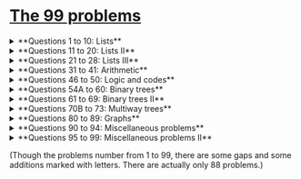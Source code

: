 # [The 99 problems](https://wiki.haskell.org/H-99:_Ninety-Nine_Haskell_Problems)


<details><summary>**Questions 1 to 10: Lists**</summary><p>
##Problem 1
(*) Find the last element of a list.

Example in Haskell: 
```haskell
Prelude> myLast [1,2,3,4]
4
Prelude> myLast ['x','y','z']
'z'
```

##Problem 2
(*) Find the last but one element of a list.

Example in Haskell: 
```haskell
Prelude> myButLast [1,2,3,4]
3
Prelude> myButLast ['a'..'z']
'y'
```

##Problem 3
(*) Find the K'th element of a list. The first element in the list is number 1.

Example in Haskell:
```haskell
Prelude> elementAt [1,2,3] 2
2
Prelude> elementAt "haskell" 5
'e'
```

##Problem 4
(*) Find the number of elements of a list.

Example in Haskell:
```haskell
Prelude> myLength [123, 456, 789]
3
Prelude> myLength "Hello, world!"
13
```

##Problem 5
(*) Reverse a list.

Example in Haskell:
```haskell
Prelude> myReverse "A man, a plan, a canal, panama!"
"!amanap ,lanac a ,nalp a ,nam A"
Prelude> myReverse [1,2,3,4]
[4,3,2,1]
```

##Problem 6
(*) Find out whether a list is a palindrome. A palindrome can be read forward or backward; e.g. (x a m a x).

Example in Haskell:
```haskell
*Main> isPalindrome [1,2,3]
False
*Main> isPalindrome "madamimadam"
True
*Main> isPalindrome [1,2,4,8,16,8,4,2,1]
True
```

##Problem 7
(**) Flatten a nested list structure.

Transform a list, possibly holding lists as elements into a `flat' list by replacing each list with its elements (recursively).


Example in Haskell:
(We have to define a new data type, because lists in Haskell are homogeneous)
```haskell
 data NestedList a = Elem a | List [NestedList a]
*Main> flatten (Elem 5)
[5]
*Main> flatten (List [Elem 1, List [Elem 2, List [Elem 3, Elem 4], Elem 5]])
[1,2,3,4,5]
*Main> flatten (List [])
[]
```

##Problem 8
(**) Eliminate consecutive duplicates of list elements.

If a list contains repeated elements they should be replaced with a single copy of the element. The order of the elements should not be changed.

Example in Haskell: 
```haskell
> compress "aaaabccaadeeee"
"abcade"
```

##Problem 9
(**) Pack consecutive duplicates of list elements into sublists. If a list contains repeated elements they should be placed in separate sublists.

Example in Haskell: 
```haskell
Main> pack ['a', 'a', 'a', 'a', 'b', 'c', 'c', 'a', 
            'a', 'd', 'e', 'e', 'e', 'e']
["aaaa","b","cc","aa","d","eeee"]
```

##Problem 10
(*) Run-length encoding of a list. Use the result of problem P09 to implement the so-called run-length encoding data compression method. Consecutive duplicates of elements are encoded as lists (N E) where N is the number of duplicates of the element E.

Example in Haskell:
```haskell
encode "aaaabccaadeeee"
[(4,'a'),(1,'b'),(2,'c'),(2,'a'),(1,'d'),(4,'e')]
```
</p></details>
<details><summary>**Questions 11 to 20: Lists II**</summary><p>
##Problem 11
(*) Modified run-length encoding.

Modify the result of problem 10 in such a way that if an element has no duplicates it is simply copied into the result list. Only elements with duplicates are transferred as (N E) lists.

Example in Haskell:
```haskell
P11> encodeModified "aaaabccaadeeee"
[Multiple 4 'a',Single 'b',Multiple 2 'c',
 Multiple 2 'a',Single 'd',Multiple 4 'e']
```

##Problem 12
(**) Decode a run-length encoded list.

Given a run-length code list generated as specified in problem 11. Construct its uncompressed version.

Example in Haskell:
```haskell
P12> decodeModified 
       [Multiple 4 'a',Single 'b',Multiple 2 'c',
        Multiple 2 'a',Single 'd',Multiple 4 'e']
"aaaabccaadeeee"
```

##Problem 13
(**) Run-length encoding of a list (direct solution).

Implement the so-called run-length encoding data compression method directly. I.e. don't explicitly create the sublists containing the duplicates, as in problem 9, but only count them. As in problem P11, simplify the result list by replacing the singleton lists (1 X) by X.

Example in Haskell:
```haskell
P13> encodeDirect "aaaabccaadeeee"
[Multiple 4 'a',Single 'b',Multiple 2 'c',
 Multiple 2 'a',Single 'd',Multiple 4 'e']
```

##Problem 14
(*) Duplicate the elements of a list.

Example in Haskell:
```haskell
> dupli [1, 2, 3]
[1,1,2,2,3,3]
```


##Problem 15
(**) Replicate the elements of a list a given number of times.

Example in Haskell:
```haskell
> repli "abc" 3
"aaabbbccc"
```


##Problem 16
(**) Drop every N'th element from a list.

Example in Haskell:
```haskell
*Main> dropEvery "abcdefghik" 3
"abdeghk"
```


##Problem 17
(*) Split a list into two parts; the length of the first part is given.

Do not use any predefined predicates.

Example in Haskell:
```haskell
*Main> split "abcdefghik" 3
("abc", "defghik")
```


##Problem 18
(**) Extract a slice from a list.

Given two indices, i and k, the slice is the list containing the elements between the i'th and k'th element of the original list (both limits included). Start counting the elements with 1.

Example in Haskell:
```haskell
*Main> slice ['a','b','c','d','e','f','g','h','i','k'] 3 7
"cdefg"
```


##Problem 19
(**) Rotate a list N places to the left.

Hint: Use the predefined functions length and (++).

Examples in Haskell:
```haskell
*Main> rotate ['a','b','c','d','e','f','g','h'] 3
"defghabc"
 
*Main> rotate ['a','b','c','d','e','f','g','h'] (-2)
"ghabcdef"
```


##Problem 20
(*) Remove the K'th element from a list.

Example in Haskell:
```haskell
*Main> removeAt 2 "abcd"
('b',"acd")
```
</p></details>
<details><summary>**Questions 21 to 28: Lists III**</summary><p>
##Problem 21
Insert an element at a given position into a list.

Example in Haskell:
```haskell
P21> insertAt 'X' "abcd" 2
"aXbcd"
```


##Problem 22
Create a list containing all integers within a given range.

Example in Haskell: 
```haskell
Prelude> range 4 9
[4,5,6,7,8,9]
```

##Problem 23
Extract a given number of randomly selected elements from a list.

Example in Haskell:
```haskell
Prelude System.Random>rnd_select "abcdefgh" 3 >>= putStrLn
eda
```

##Problem 24
Lotto: Draw N different random numbers from the set 1..M.

Example in Haskell:
```haskell
Prelude System.Random>diff_select 6 49
Prelude System.Random>[23,1,17,33,21,37]
```


##Problem 25
Generate a random permutation of the elements of a list.

Example in Haskell:
```haskell
Prelude System.Random>rnd_permu "abcdef"
Prelude System.Random>"badcef"
```


##Problem 26
(**) Generate the combinations of K distinct objects chosen from the N elements of a list

In how many ways can a committee of 3 be chosen from a group of 12 people? We all know that there are C(12,3) = 220 possibilities (C(N,K) denotes the well-known binomial coefficients). For pure mathematicians, this result may be great. But we want to really generate all the possibilities in a list.

Example in Haskell:
```haskell
> combinations 3 "abcdef"
["abc","abd","abe",...]
```


##Problem 27
Group the elements of a set into disjoint subsets.

a) In how many ways can a group of 9 people work in 3 disjoint subgroups of 2, 3 and 4 persons? Write a function that generates all the possibilities and returns them in a list.

Example:

* (group3 '(aldo beat carla david evi flip gary hugo ida))
( ( (ALDO BEAT) (CARLA DAVID EVI) (FLIP GARY HUGO IDA) )
... )
b) Generalize the above predicate in a way that we can specify a list of group sizes and the predicate will return a list of groups.

Example:

* (group '(aldo beat carla david evi flip gary hugo ida) '(2 2 5))
( ( (ALDO BEAT) (CARLA DAVID) (EVI FLIP GARY HUGO IDA) )
... )
Note that we do not want permutations of the group members; i.e. ((ALDO BEAT) ...) is the same solution as ((BEAT ALDO) ...). However, we make a difference between ((ALDO BEAT) (CARLA DAVID) ...) and ((CARLA DAVID) (ALDO BEAT) ...).

You may find more about this combinatorial problem in a good book on discrete mathematics under the term "multinomial coefficients".

Example in Haskell:
```haskell
P27> group [2,3,4] ["aldo","beat","carla","david","evi","flip","gary","hugo","ida"]
[[["aldo","beat"],["carla","david","evi"],["flip","gary","hugo","ida"]],...]
(altogether 1260 solutions)
 
27> group [2,2,5] ["aldo","beat","carla","david","evi","flip","gary","hugo","ida"]
[[["aldo","beat"],["carla","david"],["evi","flip","gary","hugo","ida"]],...]
(altogether 756 solutions)
```


##Problem 28
Sorting a list of lists according to length of sublists

a) We suppose that a list contains elements that are lists themselves. The objective is to sort the elements of this list according to their length. E.g. short lists first, longer lists later, or vice versa.

Example in Haskell:
```haskell
Prelude>lsort ["abc","de","fgh","de","ijkl","mn","o"]
Prelude>["o","de","de","mn","abc","fgh","ijkl"]
```
b) Again, we suppose that a list contains elements that are lists themselves. But this time the objective is to sort the elements of this list according to their length frequency; i.e., in the default, where sorting is done ascendingly, lists with rare lengths are placed first, others with a more frequent length come later.

Example in Haskell:
```haskell
lfsort ["abc", "de", "fgh", "de", "ijkl", "mn", "o"]
["ijkl","o","abc","fgh","de","de","mn"]
```
</p></details>
<details><summary>**Questions 31 to 41: Arithmetic**</summary><p>
#Arithmetic
##Problem 31
(**) Determine whether a given integer number is prime.

Example in Haskell:
```haskell
P31> isPrime 7
True
```

##Problem 32
(**) Determine the greatest common divisor of two positive integer numbers. Use Euclid's algorithm.

Example in Haskell:
```haskell
[myGCD 36 63, myGCD (-3) (-6), myGCD (-3) 6]
[9,3,3]
```

##Problem 33
(*) Determine whether two positive integer numbers are coprime. Two numbers are coprime if their greatest common divisor equals 1.

Example:

* (coprime 35 64)
T
Example in Haskell:
```haskell
* coprime 35 64
True
```


##Problem 34
(**) Calculate Euler's totient function phi(m).

Euler's so-called totient function phi(m) is defined as the number of positive integers r (1 <= r < m) that are coprime to m.

Example: m = 10: r = 1,3,7,9; thus phi(m) = 4. Note the special case: phi(1) = 1.

Example in Haskell:
```haskell
* totient 10
4
```


##Problem 35
(**) Determine the prime factors of a given positive integer. Construct a flat list containing the prime factors in ascending order.

Example in Haskell:
```haskell
> primeFactors 315
[3, 3, 5, 7]
```

##Problem 36
(**) Determine the prime factors of a given positive integer.

Construct a list containing the prime factors and their multiplicity.

Example in Haskell:
```haskell
*Main> prime_factors_mult 315
[(3,2),(5,1),(7,1)]
```


##Problem 37
(**) Calculate Euler's totient function phi(m) (improved).

See problem 34 for the definition of Euler's totient function. If the list of the prime factors of a number m is known in the form of problem 36 then the function phi(m) can be efficiently calculated as follows: Let ((p1 m1) (p2 m2) (p3 m3) ...) be the list of prime factors (and their multiplicities) of a given number m. Then phi(m) can be calculated with the following formula:

phi(m) = (p1 - 1) * p1 ** (m1 - 1) * 
         (p2 - 1) * p2 ** (m2 - 1) * 
         (p3 - 1) * p3 ** (m3 - 1) * ...
Note that a ** b stands for the b'th power of a.

##Problem 38
(*) Compare the two methods of calculating Euler's totient function.

Use the solitions of problems 34 and 37 to compare the algorithms. Take the number of reductions as a measure for efficiency. Try to calculate phi(10090) as an example.

(no solution required)


##Problem 39
(*) A list of prime numbers.

Given a range of integers by its lower and upper limit, construct a list of all prime numbers in that range.

Example in Haskell:
```haskell
P29> primesR 10 20
[11,13,17,19]
```


##Problem 40
(**) Goldbach's conjecture.

Goldbach's conjecture says that every positive even number greater than 2 is the sum of two prime numbers. Example: 28 = 5 + 23. It is one of the most famous facts in number theory that has not been proved to be correct in the general case. It has been numerically confirmed up to very large numbers (much larger than we can go with our Prolog system). Write a predicate to find the two prime numbers that sum up to a given even integer.

Example in Haskell:
```haskell
*goldbach 28
(5, 23)
```

##Problem 41
(**) Given a range of integers by its lower and upper limit, print a list of all even numbers and their Goldbach composition.

In most cases, if an even number is written as the sum of two prime numbers, one of them is very small. Very rarely, the primes are both bigger than say 50. Try to find out how many such cases there are in the range 2..3000.

Example in Haskell:
```haskell
*Exercises> goldbachList 9 20
[(3,7),(5,7),(3,11),(3,13),(5,13),(3,17)]
*Exercises> goldbachList' 4 2000 50
[(73,919),(61,1321),(67,1789),(61,1867)]
```
</p></details>
<details><summary>**Questions 46 to 50: Logic and codes**</summary><p>
#Logic and Codes
##Problem 46
(**) Define predicates and/2, or/2, nand/2, nor/2, xor/2, impl/2 and equ/2 (for logical equivalence) which succeed or fail according to the result of their respective operations; e.g. and(A,B) will succeed, if and only if both A and B succeed.

A logical expression in two variables can then be written as in the following example: and(or(A,B),nand(A,B)).

Now, write a predicate table/3 which prints the truth table of a given logical expression in two variables.

Example in Haskell:
```haskell
> table (\a b -> (and' a (or' a b)))
True True True
True False True
False True False
False False False
```

##Problem 47
(*) Truth tables for logical expressions (2).

Continue problem P46 by defining and/2, or/2, etc as being operators. This allows to write the logical expression in the more natural way, as in the example: A and (A or not B). Define operator precedence as usual; i.e. as in Java.

Example in Haskell: 
```haskell
> table2 (\a b -> a `and'` (a `or'` not b))
True True True
True False True
False True False
False False False
```

##Problem 48
(**) Truth tables for logical expressions (3).

Generalize problem P47 in such a way that the logical expression may contain any number of logical variables. Define table/2 in a way that table(List,Expr) prints the truth table for the expression Expr, which contains the logical variables enumerated in List.

Example in Haskell:
```haskell
> tablen 3 (\[a,b,c] -> a `and'` (b `or'` c) `equ'` a `and'` b `or'` a `and'` c)
-- infixl 3 `equ'`
True  True  True  True
True  True  False True
True  False True  True
True  False False True
False True  True  True
False True  False True
False False True  True
False False False True
 
-- infixl 7 `equ'`
True  True  True  True
True  True  False True
True  False True  True
True  False False False
False True  True  False
False True  False False
False False True  False
False False False False
```

##Problem 49
(**) Gray codes.

An n-bit Gray code is a sequence of n-bit strings constructed according to certain rules. For example,

n = 1: C(1) = ['0','1'].
n = 2: C(2) = ['00','01','11','10'].
n = 3: C(3) = ['000','001','011','010',´110´,´111´,´101´,´100´].
Find out the construction rules and write a predicate with the following specification:

% gray(N,C) :- C is the N-bit Gray code
Can you apply the method of "result caching" in order to make the predicate more efficient, when it is to be used repeatedly?

Example in Haskell:
```haskell
P49> gray 3
["000","001","011","010","110","111","101","100"]
```


##Problem 50
(***) Huffman codes.

We suppose a set of symbols with their frequencies, given as a list of fr(S,F) terms. Example: [fr(a,45),fr(b,13),fr(c,12),fr(d,16),fr(e,9),fr(f,5)]. Our objective is to construct a list hc(S,C) terms, where C is the Huffman code word for the symbol S. In our example, the result could be Hs = [hc(a,'0'), hc(b,'101'), hc(c,'100'), hc(d,'111'), hc(e,'1101'), hc(f,'1100')] [hc(a,'01'),...etc.]. The task shall be performed by the predicate huffman/2 defined as follows:

% huffman(Fs,Hs) :- Hs is the Huffman code table for the frequency table Fs
Example in Haskell:
```haskell
*Exercises> huffman [('a',45),('b',13),('c',12),('d',16),('e',9),('f',5)]
[('a',"0"),('b',"101"),('c',"100"),('d',"111"),('e',"1101"),('f',"1100")]
```
</p></details>
<details><summary>**Questions 54A to 60: Binary trees**</summary><p>
#Binary trees
A binary tree is either empty or it is composed of a root element and two successors, which are binary trees themselves.

p67.gif

In Haskell, we can characterize binary trees with a datatype definition:

data Tree a = Empty | Branch a (Tree a) (Tree a)
              deriving (Show, Eq)
This says that a Tree of type a consists of either an Empty node, or a Branch containing one value of type a with exactly two subtrees of type a.

Given this definition, the tree in the diagram above would be represented as:

tree1 = Branch 'a' (Branch 'b' (Branch 'd' Empty Empty)
                               (Branch 'e' Empty Empty))
                   (Branch 'c' Empty
                               (Branch 'f' (Branch 'g' Empty Empty)
                                           Empty))
Since a "leaf" node is a branch with two empty subtrees, it can be useful to define a shorthand function:

leaf x = Branch x Empty Empty
Then the tree diagram above could be expressed more simply as:

tree1' = Branch 'a' (Branch 'b' (leaf 'd')
                                (leaf 'e'))
                    (Branch 'c' Empty
                                (Branch 'f' (leaf 'g')
                                            Empty)))
Other examples of binary trees:

-- A binary tree consisting of a root node only
tree2 = Branch 'a' Empty Empty
 
-- An empty binary tree
tree3 = Empty
 
-- A tree of integers
tree4 = Branch 1 (Branch 2 Empty (Branch 4 Empty Empty))
                 (Branch 2 Empty Empty)
##Problem 54A
(*) Check whether a given term represents a binary tree

Haskell's type system ensures that all terms of type Tree a are binary trees: it is just not possible to construct an invalid tree with this type. Hence, it is redundant to introduce a predicate to check this property: it would always return True.

##Problem 55
(**) Construct completely balanced binary trees

In a completely balanced binary tree, the following property holds for every node: The number of nodes in its left subtree and the number of nodes in its right subtree are almost equal, which means their difference is not greater than one.

Write a function cbal-tree to construct completely balanced binary trees for a given number of nodes. The predicate should generate all solutions via backtracking. Put the letter 'x' as information into all nodes of the tree.

Example in Haskell, whitespace and "comment diagrams" added for clarity and exposition:
```haskell
*Main> cbalTree 4
[
-- permutation 1
--     x
--    / \
--   x   x
--        \
--         x
Branch 'x' (Branch 'x' Empty Empty) 
           (Branch 'x' Empty 
                       (Branch 'x' Empty Empty)),
 
-- permutation 2
--     x
--    / \
--   x   x
--      /
--     x
Branch 'x' (Branch 'x' Empty Empty) 
           (Branch 'x' (Branch 'x' Empty Empty) 
                       Empty),
 
-- permutation 3
--     x
--    / \
--   x   x
--    \
--     x
Branch 'x' (Branch 'x' Empty 
                       (Branch 'x' Empty Empty)) 
           (Branch 'x' Empty Empty),
 
-- permutation 4
--     x
--    / \
--   x   x
--  /
-- x
Branch 'x' (Branch 'x' (Branch 'x' Empty Empty) 
                       Empty) 
           (Branch 'x' Empty Empty)
]
```

##Problem 56
(**) Symmetric binary trees

Let us call a binary tree symmetric if you can draw a vertical line through the root node and then the right subtree is the mirror image of the left subtree. Write a predicate symmetric/1 to check whether a given binary tree is symmetric. Hint: Write a predicate mirror/2 first to check whether one tree is the mirror image of another. We are only interested in the structure, not in the contents of the nodes.

Example in Haskell:
```haskell
*Main> symmetric (Branch 'x' (Branch 'x' Empty Empty) Empty)
False
*Main> symmetric (Branch 'x' (Branch 'x' Empty Empty) (Branch 'x' Empty Empty))
True
```


##Problem 57
(**) Binary search trees (dictionaries)

Use the predicate add/3, developed in chapter 4 of the course, to write a predicate to construct a binary search tree from a list of integer numbers.

Example in Haskell:
```haskell
*Main> construct [3, 2, 5, 7, 1]
Branch 3 (Branch 2 (Branch 1 Empty Empty) Empty) (Branch 5 Empty (Branch 7 Empty Empty))
*Main> symmetric . construct $ [5, 3, 18, 1, 4, 12, 21]
True
*Main> symmetric . construct $ [3, 2, 5, 7, 1]
True
```


##Problem 58
(**) Generate-and-test paradigm

Apply the generate-and-test paradigm to construct all symmetric, completely balanced binary trees with a given number of nodes.

Example in Haskell:
```haskell
*Main> symCbalTrees 5
[Branch 'x' (Branch 'x' Empty (Branch 'x' Empty Empty)) (Branch 'x' (Branch 'x' Empty Empty) Empty),Branch 'x' (Branch 'x' (Branch 'x' Empty Empty) Empty) (Branch 'x' Empty (Branch 'x' Empty Empty))]
```


##Problem 59
(**) Construct height-balanced binary trees

In a height-balanced binary tree, the following property holds for every node: The height of its left subtree and the height of its right subtree are almost equal, which means their difference is not greater than one.

Construct a list of all height-balanced binary trees with the given element and the given maximum height.

Example in Haskell:
```haskell
*Main> take 4 $ hbalTree 'x' 3
[Branch 'x' (Branch 'x' Empty Empty) (Branch 'x' Empty (Branch 'x' Empty Empty)),
 Branch 'x' (Branch 'x' Empty Empty) (Branch 'x' (Branch 'x' Empty Empty) Empty),
 Branch 'x' (Branch 'x' Empty Empty) (Branch 'x' (Branch 'x' Empty Empty) (Branch 'x' Empty Empty)),
 Branch 'x' (Branch 'x' Empty (Branch 'x' Empty Empty)) (Branch 'x' Empty Empty)]
```

##Problem 60
(**) Construct height-balanced binary trees with a given number of nodes

Consider a height-balanced binary tree of height H. What is the maximum number of nodes it can contain?

Clearly, MaxN = 2**H - 1. However, what is the minimum number MinN? This question is more difficult. Try to find a recursive statement and turn it into a function minNodes that returns the minimum number of nodes in a height-balanced binary tree of height H. On the other hand, we might ask: what is the maximum height H a height-balanced binary tree with N nodes can have? Write a function maxHeight that computes this.
Now, we can attack the main problem: construct all the height-balanced binary trees with a given number of nodes. Find out how many height-balanced trees exist for N = 15.

Example in Haskell:
```haskell
*Main> length $ hbalTreeNodes 'x' 15
1553
*Main> map (hbalTreeNodes 'x') [0..3]
[[Empty],
 [Branch 'x' Empty Empty],
 [Branch 'x' Empty (Branch 'x' Empty Empty),Branch 'x' (Branch 'x' Empty Empty) Empty],
 [Branch 'x' (Branch 'x' Empty Empty) (Branch 'x' Empty Empty)]]
```
</p></details>
<details><summary>**Questions 61 to 69: Binary trees II**</summary><p>
#Binary trees
As defined in problem 54A.

An example tree:

tree4 = Branch 1 (Branch 2 Empty (Branch 4 Empty Empty))
                 (Branch 2 Empty Empty)

##Problem 61
Count the leaves of a binary tree

A leaf is a node with no successors. Write a predicate count_leaves/2 to count them.

Example in Haskell:
```haskell
> countLeaves tree4
2
```

##Problem 61A
Collect the leaves of a binary tree in a list

A leaf is a node with no successors. Write a predicate leaves/2 to collect them in a list.

Example in Haskell:
```haskell
> leaves tree4
[4,2]
```

##Problem 62
Collect the internal nodes of a binary tree in a list

An internal node of a binary tree has either one or two non-empty successors. Write a predicate internals/2 to collect them in a list.

Example in Haskell:
```haskell
Prelude>internals tree4
Prelude>[1,2]
```


##Problem 62B
Collect the nodes at a given level in a list

A node of a binary tree is at level N if the path from the root to the node has length N-1. The root node is at level 1. Write a predicate atlevel/3 to collect all nodes at a given level in a list.

Example in Haskell:
```haskell
Prelude>atLevel tree4 2
Prelude>[2,2]
```

##Problem 63
Construct a complete binary tree

A complete binary tree with height H is defined as follows:

The levels 1,2,3,...,H-1 contain the maximum number of nodes (i.e 2**(i-1) at the level i)
In level H, which may contain less than the maximum possible number of nodes, all the nodes are "left-adjusted". This means that in a levelorder tree traversal all internal nodes come first, the leaves come second, and empty successors (the nil's which are not really nodes!) come last.
Particularly, complete binary trees are used as data structures (or addressing schemes) for heaps.

We can assign an address number to each node in a complete binary tree by enumerating the nodes in level-order, starting at the root with number 1. For every node X with address A the following property holds: The address of X's left and right successors are 2*A and 2*A+1, respectively, if they exist. This fact can be used to elegantly construct a complete binary tree structure.

Write a predicate complete_binary_tree/2.

Example in Haskell:
```haskell
Main> completeBinaryTree 4
Branch 'x' (Branch 'x' (Branch 'x' Empty Empty) Empty) (Branch 'x' Empty Empty)
 
Main> isCompleteBinaryTree $ Branch 'x' (Branch 'x' Empty Empty) (Branch 'x' Empty Empty)
True
```

##Problem 64
Given a binary tree as the usual Prolog term t(X,L,R) (or nil). As a preparation for drawing the tree, a layout algorithm is required to determine the position of each node in a rectangular grid. Several layout methods are conceivable, one of them is shown in the illustration below:

p64.gif

In this layout strategy, the position of a node v is obtained by the following two rules:

x(v) is equal to the position of the node v in the inorder sequence
y(v) is equal to the depth of the node v in the tree
Write a function to annotate each node of the tree with a position, where (1,1) in the top left corner or the rectangle bounding the drawn tree.

Here is the example tree from the above illustration:

Example in Haskell:
```haskell
> layout tree64
Branch ('n',(8,1)) (Branch ('k',(6,2)) (Branch ('c',(2,3)) ...
```


##Problem 65
An alternative layout method is depicted in the illustration below:

p65.gif

Find out the rules and write the corresponding function. Hint: On a given level, the horizontal distance between neighboring nodes is constant.

Use the same conventions as in problem P64 and test your function in an appropriate way.

Here is the example tree from the above illustration:

Example in Haskell:
```haskell
> layout tree65
Branch ('n',(15,1)) (Branch ('k',(7,2)) (Branch ('c',(3,3)) ...
```


##Problem 66
Yet another layout strategy is shown in the illustration below:

p66.gif

The method yields a very compact layout while maintaining a certain symmetry in every node. Find out the rules and write the corresponding Prolog predicate. Hint: Consider the horizontal distance between a node and its successor nodes. How tight can you pack together two subtrees to construct the combined binary tree?

Use the same conventions as in problem P64 and P65 and test your predicate in an appropriate way. Note: This is a difficult problem. Don't give up too early!

Which layout do you like most?

Example in Haskell:
```haskell
> layout tree65
Branch ('n',(5,1)) (Branch ('k',(3,2)) (Branch ('c',(2,3)) ...
```


##Problem 67A
A string representation of binary trees

Somebody represents binary trees as strings of the following type:

a(b(d,e),c(,f(g,)))
a) Write a Prolog predicate which generates this string representation, if the tree is given as usual (as nil or t(X,L,R) term). Then write a predicate which does this inverse; i.e. given the string representation, construct the tree in the usual form. Finally, combine the two predicates in a single predicate tree_string/2 which can be used in both directions.

Example in Haskell:
```haskell
Main> stringToTree "x(y,a(,b))" >>= print
Branch 'x' (Branch 'y' Empty Empty) (Branch 'a' Empty (Branch 'b' Empty Empty))
Main> let t = cbtFromList ['a'..'z'] in stringToTree (treeToString t) >>= print . (== t)
True
```


##Problem 68
Preorder and inorder sequences of binary trees. We consider binary trees with nodes that are identified by single lower-case letters, as in the example of problem P67.

a) Write predicates preorder/2 and inorder/2 that construct the preorder and inorder sequence of a given binary tree, respectively. The results should be atoms, e.g. 'abdecfg' for the preorder sequence of the example in problem P67.

b) Can you use preorder/2 from problem part a) in the reverse direction; i.e. given a preorder sequence, construct a corresponding tree? If not, make the necessary arrangements.

c) If both the preorder sequence and the inorder sequence of the nodes of a binary tree are given, then the tree is determined unambiguously. Write a predicate pre_in_tree/3 that does the job.

Example in Haskell:
```haskell
Main> let { Just t = stringToTree "a(b(d,e),c(,f(g,)))" ;
            po = treeToPreorder t ;
            io = treeToInorder t } in preInTree po io >>= print
Branch 'a' (Branch 'b' (Branch 'd' Empty Empty) (Branch 'e' Empty Empty)) (Branch 'c' Empty (Branch 'f' (Branch 'g' Empty Empty) Empty))
```


##Problem 69
Dotstring representation of binary trees.

We consider again binary trees with nodes that are identified by single lower-case letters, as in the example of problem P67. Such a tree can be represented by the preorder sequence of its nodes in which dots (.) are inserted where an empty subtree (nil) is encountered during the tree traversal. For example, the tree shown in problem P67 is represented as 'abd..e..c.fg...'. First, try to establish a syntax (BNF or syntax diagrams) and then write a predicate tree_dotstring/2 which does the conversion in both directions. Use difference lists.

Example in Haskell:
```haskell
> fst (ds2tree example)
Branch 'a' (Branch 'b' (Branch 'd' Empty Empty) (Branch 'e' Empty Empty)) (Branch 'c' Empty (Branch 'f' (Branch 'g' Empty Empty) Empty))
 
> tree2ds (Branch 'x' (Branch 'y' Empty Empty) (Branch 'z' (Branch '0' Empty Empty) Empty))
"xy..z0..."
```
</p></details>
<details><summary>**Questions 70B to 73: Multiway trees**</summary><p>
#Multiway Trees
A multiway tree is composed of a root element and a (possibly empty) set of successors which are multiway trees themselves. A multiway tree is never empty. The set of successor trees is sometimes called a forest.

p70.gif

##Problem 70B
(*) Check whether a given term represents a multiway tree.

In Prolog or Lisp, one writes a predicate to check this.

In Haskell, we define multiway trees as a datatype, as in the module Data.Tree:

```haskell
data Tree a = Node a [Tree a] deriving (Eq, Show)
```
Some example trees:
```haskell
tree1 = Node 'a' []
 
tree2 = Node 'a' [Node 'b' []]
 
tree3 = Node 'a' [Node 'b' [Node 'c' []]]
 
tree4 = Node 'b' [Node 'd' [], Node 'e' []]
 
tree5 = Node 'a' [
                Node 'f' [Node 'g' []],
                Node 'c' [],
                Node 'b' [Node 'd' [], Node 'e' []]
                ]
```
The last is the tree illustrated above.

As in problem 54A, all members of this type are multiway trees; there is no use for a predicate to test them.

##Problem 70C
(*) Count the nodes of a multiway tree.

Example in Haskell:
```haskell
Tree> nnodes tree2
2
```

##Problem 70
(**) Tree construction from a node string.

We suppose that the nodes of a multiway tree contain single characters. In the depth-first order sequence of its nodes, a special character ^ has been inserted whenever, during the tree traversal, the move is a backtrack to the previous level.

By this rule, the tree below (tree5) is represented as: afg^^c^bd^e^^^

p70.gif

Define the syntax of the string and write a predicate tree(String,Tree) to construct the Tree when the String is given. Make your predicate work in both directions.

Example in Haskell:
```haskell
Tree> stringToTree "afg^^c^bd^e^^^"
Node 'a' [Node 'f' [Node 'g' []],Node 'c' [],Node 'b' [Node 'd' [],Node 'e' []]]
 
Tree> treeToString (Node 'a' [Node 'f' [Node 'g' []],Node 'c' [],Node 'b' [Node 'd' [],Node 'e' []]])
"afg^^c^bd^e^^^"
```

##Problem 71
(*) Determine the internal path length of a tree.

We define the internal path length of a multiway tree as the total sum of the path lengths from the root to all nodes of the tree. By this definition, tree5 has an internal path length of 9.

Example in Haskell:
```haskell
Tree> ipl tree5
9
Tree> ipl tree4
2
```


##Problem 72
(*) Construct the bottom-up order sequence of the tree nodes.

Write a predicate bottom_up(Tree,Seq) which constructs the bottom-up sequence of the nodes of the multiway tree Tree.

Example in Haskell:
```haskell
Tree> bottom_up tree5
"gfcdeba"
```


##Problem 73
(**) Lisp-like tree representation.

There is a particular notation for multiway trees in Lisp. Lisp is a prominent functional programming language, which is used primarily for artificial intelligence problems. As such it is one of the main competitors of Prolog. In Lisp almost everything is a list, just as in Prolog everything is a term.

The following pictures show how multiway tree structures are represented in Lisp.

p73.png

Note that in the "lispy" notation a node with successors (children) in the tree is always the first element in a list, followed by its children. The "lispy" representation of a multiway tree is a sequence of atoms and parentheses '(' and ')', which we shall collectively call "tokens". We can represent this sequence of tokens as a Prolog list; e.g. the lispy expression (a (b c)) could be represented as the Prolog list ['(', a, '(', b, c, ')', ')']. Write a predicate tree_ltl(T,LTL) which constructs the "lispy token list" LTL if the tree is given as term T in the usual Prolog notation.

(The Prolog example given is incorrect.)

Example in Haskell:
```haskell
Tree> display lisp tree1
"a"
Tree> display lisp tree2
"(a b)"
Tree> display lisp tree3
"(a (b c))"
Tree> display lisp tree4
"(b d e)"
Tree> display lisp tree5
"(a (f g) c (b d e))"
```
As a second, even more interesting exercise try to rewrite tree_ltl/2 in a way that the inverse conversion is also possible.
</p></details>
<details><summary>**Questions 80 to 89: Graphs**</summary><p>




#Graphs
A graph is defined as a set of nodes and a set of edges, where each edge is a pair of nodes.

graph1.gif

There are several ways to represent graphs in Prolog. One method is to represent each edge separately as one clause (fact). In this form, the graph depicted below is represented as the following predicate:

edge(h,g).
edge(k,f).
edge(f,b).
...
We call this edge-clause form. Obviously, isolated nodes cannot be represented. Another method is to represent the whole graph as one data object. According to the definition of the graph as a pair of two sets (nodes and edges), we may use the following Prolog term to represent the example graph:

graph([b,c,d,f,g,h,k],[e(b,c),e(b,f),e(c,f),e(f,k),e(g,h)])
We call this graph-term form. Note, that the lists are kept sorted, they are really sets, without duplicated elements. Each edge appears only once in the edge list; i.e. an edge from a node x to another node y is represented as e(x,y), the term e(y,x) is not present. The graph-term form is our default representation. In SWI-Prolog there are predefined predicates to work with sets.

A third representation method is to associate with each node the set of nodes that are adjacent to that node. We call this the adjacency-list form. In our example:

[n(b,[c,f]), n(c,[b,f]), n(d,[]), n(f,[b,c,k]), ...]
The representations we introduced so far are Prolog terms and therefore well suited for automated processing, but their syntax is not very user-friendly. Typing the terms by hand is cumbersome and error-prone. We can define a more compact and "human-friendly" notation as follows: A graph is represented by a list of atoms and terms of the type X-Y (i.e. functor '-' and arity 2). The atoms stand for isolated nodes, the X-Y terms describe edges. If an X appears as an endpoint of an edge, it is automatically defined as a node. Our example could be written as:

[b-c, f-c, g-h, d, f-b, k-f, h-g]
We call this the human-friendly form. As the example shows, the list does not have to be sorted and may even contain the same edge multiple times. Notice the isolated node d. (Actually, isolated nodes do not even have to be atoms in the Prolog sense, they can be compound terms, as in d(3.75,blue) instead of d in the example).

graph2.gif

When the edges are directed we call them arcs. These are represented by ordered pairs. Such a graph is called directed graph. To represent a directed graph, the forms discussed above are slightly modified. The example graph above is represented as follows:

###Arc-clause form

arc(s,u).
arc(u,r).
...
###Graph-term form

digraph([r,s,t,u,v],[a(s,r),a(s,u),a(u,r),a(u,s),a(v,u)])
Adjacency-list form

[n(r,[]),n(s,[r,u]),n(t,[]),n(u,[r]),n(v,[u])]
Note that the adjacency-list does not have the information on whether it is a graph or a digraph.

###Human-friendly form

[s > r, t, u > r, s > u, u > s, v > u] 
Finally, graphs and digraphs may have additional information attached to nodes and edges (arcs). For the nodes, this is no problem, as we can easily replace the single character identifiers with arbitrary compound terms, such as city('London',4711). On the other hand, for edges we have to extend our notation. Graphs with additional information attached to edges are called labelled graphs.

graph3.gif

###Arc-clause form

arc(m,q,7).
arc(p,q,9).
arc(p,m,5).
###Graph-term form

digraph([k,m,p,q],[a(m,p,7),a(p,m,5),a(p,q,9)])
###Adjacency-list form

[n(k,[]),n(m,[q/7]),n(p,[m/5,q/9]),n(q,[])]
Notice how the edge information has been packed into a term with functor '/' and arity 2, together with the corresponding node.

###Human-friendly form

[p>q/9, m>q/7, k, p>m/5]
The notation for labelled graphs can also be used for so-called multi-graphs, where more than one edge (or arc) are allowed between two given nodes.

##Problem 80
(***) Conversions

Write predicates to convert between the different graph representations. With these predicates, all representations are equivalent; i.e. for the following problems you can always pick freely the most convenient form. The reason this problem is rated (***) is not because it's particularly difficult, but because it's a lot of work to deal with all the special cases.

Example in Haskell:
```haskell
graphToAdj Graph ['b','c','d','f','g','h','k'] [('b','c'),('b','f'),('c','f'),('f','k'),('g','h')]
Adj [('b', "cf"), ('c', "bf"), ('d', ""), ('f', "bck"), ('g', "h"), ('h', "g"), ('k', "f")]
```

##Problem 81
(**) Path from one node to another one

Write a function that, given two nodes a and b in a graph, returns all the acyclic paths from a to b.

Example in Haskell:
```haskell
paths 1 4 [(1,2),(2,3),(1,3),(3,4),(4,2),(5,6)]
[[1,2,3,4],[1,3,4]]
paths 2 6 [(1,2),(2,3),(1,3),(3,4),(4,2),(5,6)]
[]
```

##Problem 82
(*) Cycle from a given node

Write a predicate cycle(G,A,P) to find a closed path (cycle) P starting at a given node A in the graph G. The predicate should return all cycles via backtracking.

Example in Haskell:
```haskell
graph> cycle 2 [(1,2),(2,3),(1,3),(3,4),(4,2),(5,6)]
[[2,3,4,2]]
graph> cycle 1 [(1,2),(2,3),(1,3),(3,4),(4,2),(5,6)]
[]
```

##Problem 83
(**) Construct all spanning trees

Write a predicate s_tree(Graph,Tree) to construct (by backtracking) all spanning trees of a given graph. With this predicate, find out how many spanning trees there are for the graph depicted to the left. The data of this example graph can be found in the file p83.dat. When you have a correct solution for the s_tree/2 predicate, use it to define two other useful predicates: is_tree(Graph) and is_connected(Graph). Both are five-minutes tasks!

Example in Haskell:
```haskell
length $ spantree k4
16
```

##Problem 84
(**) Construct the minimal spanning tree

Write a predicate ms_tree(Graph,Tree,Sum) to construct the minimal spanning tree of a given labelled graph. Hint: Use the algorithm of Prim. A small modification of the solution of P83 does the trick. The data of the example graph to the right can be found in the file p84.dat.

Example in Haskell:
```haskell
prim [1,2,3,4,5] [(1,2,12),(1,3,34),(1,5,78),(2,4,55),(2,5,32),(3,4,61),(3,5,44),(4,5,93)]
[(1,2,12),(1,3,34),(2,4,55),(2,5,32)]
```


##Problem 85
(**) Graph isomorphism

Two graphs G1(N1,E1) and G2(N2,E2) are isomorphic if there is a bijection f: N1 -> N2 such that for any nodes X,Y of N1, X and Y are adjacent if and only if f(X) and f(Y) are adjacent.

Write a predicate that determines whether two graphs are isomorphic. Hint: Use an open-ended list to represent the function f.

Example in Haskell:
```haskell
graphG1 = [1,2,3,4,5,6,7,8] [(1,5),(1,6),(1,7),(2,5),(2,6),(2,8),(3,5),(3,7),(3,8),(4,6),(4,7),(4,8)]
graphH1 = [1,2,3,4,5,6,7,8] [(1,2),(1,4),(1,5),(6,2),(6,5),(6,7),(8,4),(8,5),(8,7),(3,2),(3,4),(3,7)]
iso graphG1 graphH1
True
```

##Problem 86
(**) Node degree and graph coloration

a) Write a predicate degree(Graph,Node,Deg) that determines the degree of a given node.

b) Write a predicate that generates a list of all nodes of a graph sorted according to decreasing degree.

c) Use Welch-Powell's algorithm to paint the nodes of a graph in such a way that adjacent nodes have different colors.

Example in Haskell:
```haskell
kcolor ['a','b','c','d','e','f','g','h','i','j'] [('a','b'),('a','e'),('a','f'),('b','c'),('b','g'),('c','d'),('c','h'),('d','e'),('d','i'),('e','j'),('f','h'),('f','i'),('g','i'),('g','j'),('h','j')]
[('a',1),('b',2),('c',1),('d',2),('e',3),('f',2),('g',1),('h',3),('i',3),('j',2)]
```

##Problem 87
(**) Depth-first order graph traversal (alternative solution)

Write a predicate that generates a depth-first order graph traversal sequence. The starting point should be specified, and the output should be a list of nodes that are reachable from this starting point (in depth-first order).

Example in Haskell:
```haskell
depthfirst ([1,2,3,4,5,6,7], [(1,2),(2,3),(1,4),(3,4),(5,2),(5,4),(6,7)]) 1
[1,2,3,4,5]
```

##Problem 88
(**) Connected components (alternative solution)

Write a predicate that splits a graph into its connected components.

Example in Haskell:
```haskell
connectedcomponents ([1,2,3,4,5,6,7], [(1,2),(2,3),(1,4),(3,4),(5,2),(5,4),(6,7)])
[[1,2,3,4,5][6,7]]
```

##Problem 89
(**) Bipartite graphs

Write a predicate that finds out whether a given graph is bipartite.

Example in Haskell:
```haskell
bipartite ([1,2,3,4,5],[(1,2),(2,3),(1,4),(3,4),(5,2),(5,4)])
True
bipartite ([1,2,3,4,5],[(1,2),(2,3),(1,4),(3,4),(5,2),(5,4),(1,3)])
False

#Miscellaneous problems
##Problem 90
(**) Eight queens problem

This is a classical problem in computer science. The objective is to place eight queens on a chessboard so that no two queens are attacking each other; i.e., no two queens are in the same row, the same column, or on the same diagonal.

Hint: Represent the positions of the queens as a list of numbers 1..N. Example: [4,2,7,3,6,8,5,1] means that the queen in the first column is in row 4, the queen in the second column is in row 2, etc. Use the generate-and-test paradigm.

Example in Haskell:
```haskell
> length (queens 8)
92
> head (queens 8)
[1,5,8,6,3,7,2,4]
```
</p></details>
<details><summary>**Questions 90 to 94: Miscellaneous problems**</summary><p>
##Problem 91
(**) Knight's tour

Another famous problem is this one: How can a knight jump on an NxN chessboard in such a way that it visits every square exactly once? A set of solutions is given on the The_Knights_Tour page.

Hints: Represent the squares by pairs of their coordinates of the form X/Y, where both X and Y are integers between 1 and N. (Note that '/' is just a convenient functor, not division!) Define the relation jump(N,X/Y,U/V) to express the fact that a knight can jump from X/Y to U/V on a NxN chessboard. And finally, represent the solution of our problem as a list of N*N knight positions (the knight's tour).

There are two variants of this problem:

find a tour ending at a particular square
find a circular tour, ending a knight's jump from the start (clearly it doesn't matter where you start, so choose (1,1))
Example in Haskell:
```haskell
Knights> head $ knightsTo 8 (1,1)
[(2,7),(3,5),(5,6),(4,8),(3,6),(4,4),(6,5),(4,6),
(5,4),(7,5),(6,3),(5,5),(4,3),(2,4),(1,6),(2,8),
(4,7),(6,8),(8,7),(6,6),(4,5),(6,4),(5,2),(7,1),
(8,3),(6,2),(8,1),(7,3),(8,5),(7,7),(5,8),(3,7),
(1,8),(2,6),(3,4),(1,5),(2,3),(3,1),(1,2),(3,3),
(1,4),(2,2),(4,1),(5,3),(7,4),(8,2),(6,1),(4,2),
(2,1),(1,3),(2,5),(1,7),(3,8),(5,7),(7,8),(8,6),
(6,7),(8,8),(7,6),(8,4),(7,2),(5,1),(3,2),(1,1)]
Knights> head $ closedKnights 8
[(1,1),(3,2),(1,3),(2,1),(3,3),(5,4),(6,6),(4,5),
(2,6),(1,8),(3,7),(5,8),(4,6),(2,5),(4,4),(5,6),
(6,4),(8,5),(7,7),(6,5),(5,3),(6,1),(4,2),(6,3),
(8,2),(7,4),(5,5),(3,4),(1,5),(2,7),(4,8),(3,6),
(1,7),(3,8),(5,7),(7,8),(8,6),(6,7),(8,8),(7,6),
(8,4),(7,2),(5,1),(4,3),(3,5),(1,4),(2,2),(4,1),
(6,2),(8,1),(7,3),(5,2),(7,1),(8,3),(7,5),(8,7),
(6,8),(4,7),(2,8),(1,6),(2,4),(1,2),(3,1),(2,3)]
```


##Problem 92
(***) Von Koch's conjecture

Several years ago I met a mathematician who was intrigued by a problem for which he didn't know a solution. His name was Von Koch, and I don't know whether the problem has been solved since.

p92a.gif

Anyway the puzzle goes like this: Given a tree with N nodes (and hence N-1 edges). Find a way to enumerate the nodes from 1 to N and, accordingly, the edges from 1 to N-1 in such a way, that for each edge K the difference of its node numbers equals to K. The conjecture is that this is always possible.

For small trees the problem is easy to solve by hand. However, for larger trees, and 14 is already very large, it is extremely difficult to find a solution. And remember, we don't know for sure whether there is always a solution!

Write a predicate that calculates a numbering scheme for a given tree. What is the solution for the larger tree pictured below?

p92b.gif

Example in Haskell:
```haskell
> head $ vonKoch [(1,6),(2,6),(3,6),(4,6),(5,6),(5,7),(5,8),(8,9),(5,10),(10,11),(11,12),(11,13),(13,14)]
[6,7,8,9,3,4,10,11,5,12,2,13,14,1]
```


##Problem 93
(***) An arithmetic puzzle

Given a list of integer numbers, find a correct way of inserting arithmetic signs (operators) such that the result is a correct equation. Example: With the list of numbers [2,3,5,7,11] we can form the equations 2-3+5+7 = 11 or 2 = (3*5+7)/11 (and ten others!).

Division should be interpreted as operating on rationals, and division by zero should be avoided.

Example in Haskell:
```haskell
P93> mapM_ putStrLn $ puzzle [2,3,5,7,11]
2 = 3-(5+7-11)
2 = 3-5-(7-11)
2 = 3-(5+7)+11
2 = 3-5-7+11
2 = (3*5+7)/11
2*(3-5) = 7-11
2-(3-(5+7)) = 11
2-(3-5-7) = 11
2-(3-5)+7 = 11
2-3+5+7 = 11
```
The other two solutions alluded to in the problem description are dropped by the Haskell solution as trivial variants:
```haskell
2 = 3-(5+(7-11))
2-3+(5+7) = 11
```


##Problem 94
(***) Generate K-regular simple graphs with N nodes

In a K-regular graph all nodes have a degree of K; i.e. the number of edges incident in each node is K. How many (non-isomorphic!) 3-regular graphs with 6 nodes are there?

Sample results

Example in Haskell:
```haskell
length $ regular 6 3
2
```
</p></details>
<details><summary>**Questions 95 to 99: Miscellaneous problems II**</summary><p>
##Problem 95
(**) English number words

On financial documents, like cheques, numbers must sometimes be written in full words. Example: 175 must be written as one-seven-five. Write a predicate full-words/1 to print (non-negative) integer numbers in full words.

Example in Haskell:
```haskell
> fullWords 175
one-seven-five
```


##Problem 96
(**) Syntax checker

In a certain programming language (Ada) identifiers are defined by the syntax diagram below.

p96.gif

Transform the syntax diagram into a system of syntax diagrams which do not contain loops; i.e. which are purely recursive. Using these modified diagrams, write a predicate identifier/1 that can check whether or not a given string is a legal identifier.

Example in Haskell:
```haskell
> identifier "this-is-a-long-identifier"
True
> identifier "this-ends-in-"
False
> identifier "two--hyphens" 
False
```


##Problem 97
(**) Sudoku

Sudoku puzzles go like this:

       Problem statement                 Solution

        .  .  4 | 8  .  . | .  1  7	     9  3  4 | 8  2  5 | 6  1  7	     
                |         |                          |         |
        6  7  . | 9  .  . | .  .  .	     6  7  2 | 9  1  4 | 8  5  3
                |         |                          |         |
        5  .  8 | .  3  . | .  .  4          5  1  8 | 6  3  7 | 9  2  4
        --------+---------+--------          --------+---------+--------
        3  .  . | 7  4  . | 1  .  .          3  2  5 | 7  4  8 | 1  6  9
                |         |                          |         |
        .  6  9 | .  .  . | 7  8  .          4  6  9 | 1  5  3 | 7  8  2
                |         |                          |         |
        .  .  1 | .  6  9 | .  .  5          7  8  1 | 2  6  9 | 4  3  5
        --------+---------+--------          --------+---------+--------
        1  .  . | .  8  . | 3  .  6	     1  9  7 | 5  8  2 | 3  4  6
                |         |                          |         |
        .  .  . | .  .  6 | .  9  1	     8  5  3 | 4  7  6 | 2  9  1
                |         |                          |         |
        2  4  . | .  .  1 | 5  .  .          2  4  6 | 3  9  1 | 5  7  8
Every spot in the puzzle belongs to a (horizontal) row and a (vertical) column, as well as to one single 3x3 square (which we call "square" for short). At the beginning, some of the spots carry a single-digit number between 1 and 9. The problem is to fill the missing spots with digits in such a way that every number between 1 and 9 appears exactly once in each row, in each column, and in each square.


##Problem 98
(***) Nonograms

Around 1994, a certain kind of puzzle was very popular in England. The "Sunday Telegraph" newspaper wrote: "Nonograms are puzzles from Japan and are currently published each week only in The Sunday Telegraph. Simply use your logic and skill to complete the grid and reveal a picture or diagram." As a Prolog programmer, you are in a better situation: you can have your computer do the work! Just write a little program ;-).

The puzzle goes like this: Essentially, each row and column of a rectangular bitmap is annotated with the respective lengths of its distinct strings of occupied cells. The person who solves the puzzle must complete the bitmap given only these lengths.

             Problem statement:          Solution:
             |_|_|_|_|_|_|_|_| 3         |_|X|X|X|_|_|_|_| 3           
             |_|_|_|_|_|_|_|_| 2 1       |X|X|_|X|_|_|_|_| 2 1         
             |_|_|_|_|_|_|_|_| 3 2       |_|X|X|X|_|_|X|X| 3 2         
             |_|_|_|_|_|_|_|_| 2 2       |_|_|X|X|_|_|X|X| 2 2         
             |_|_|_|_|_|_|_|_| 6         |_|_|X|X|X|X|X|X| 6           
             |_|_|_|_|_|_|_|_| 1 5       |X|_|X|X|X|X|X|_| 1 5         
             |_|_|_|_|_|_|_|_| 6         |X|X|X|X|X|X|_|_| 6           
             |_|_|_|_|_|_|_|_| 1         |_|_|_|_|X|_|_|_| 1           
             |_|_|_|_|_|_|_|_| 2         |_|_|_|X|X|_|_|_| 2           
              1 3 1 7 5 3 4 3             1 3 1 7 5 3 4 3              
              2 1 5 1                     2 1 5 1                      
      
For the example above, the problem can be stated as the two lists [[3],[2,1],[3,2],[2,2],[6],[1,5],[6],[1],[2]] and [[1,2],[3,1],[1,5],[7,1],[5],[3],[4],[3]] which give the "solid" lengths of the rows and columns, top-to-bottom and left-to-right, respectively. Published puzzles are larger than this example, e.g. 25 x 20, and apparently always have unique ```.

Example in Haskell:
```haskell
Nonogram> putStr $ nonogram [[3],[2,1],[3,2],[2,2],[6],[1,5],[6],[1],[2]] [[1,2],[3,1],[1,5],[7,1],[5],[3],[4],[3]]
|_|X|X|X|_|_|_|_| 3
|X|X|_|X|_|_|_|_| 2 1
|_|X|X|X|_|_|X|X| 3 2
|_|_|X|X|_|_|X|X| 2 2
|_|_|X|X|X|X|X|X| 6
|X|_|X|X|X|X|X|_| 1 5
|X|X|X|X|X|X|_|_| 6
|_|_|_|_|X|_|_|_| 1
|_|_|_|X|X|_|_|_| 2
 1 3 1 7 5 3 4 3
 2 1 5 1
```


##Problem 99
(***) Crossword puzzle

Given an empty (or almost empty) framework of a crossword puzzle and a set of words. The problem is to place the words into the framework.

p99.gif

The particular crossword puzzle is specified in a text file which first lists the words (one word per line) in an arbitrary order. Then, after an empty line, the crossword framework is defined. In this framework specification, an empty character location is represented by a dot (.). In order to make the solution easier, character locations can also contain predefined character values. The puzzle above is defined in the file p7_09a.dat, other examples are p7_09b.dat and p7_09d.dat. There is also an example of a puzzle (p7_09c.dat) which does not have a solution.

Words are strings (character lists) of at least two characters. A horizontal or vertical sequence of character places in the crossword puzzle framework is called a site. Our problem is to find a compatible way of placing words onto sites.

Hints: (1) The problem is not easy. You will need some time to thoroughly understand it. So, don't give up too early! And remember that the objective is a clean solution, not just a quick-and-dirty hack!

(2) Reading the data file is a tricky problem for which a solution is provided in the file p7_09-readfile.pl. See the predicate read_lines/2.

(3) For efficiency reasons it is important, at least for larger puzzles, to sort the words and the sites in a particular order. For this part of the problem, the solution of P28 may be very helpful.

Example in Haskell:
```haskell
ALPHA
ARES
POPPY

  .
  .
.....
  . .
  . .
    .
> solve $ readCrossword "ALPHA\nARES\nPOPPY\n\n  .  \n  .  \n.....\n  . .\n  . .\n    .\n"
 
[[((3,1),'A'),((3,2),'L'),((3,3),'P'),((3,4),'H'),((3,5),'A'),((1,3),'P'),((2,3)
,'O'),((3,3),'P'),((4,3),'P'),((5,3),'Y'),((3,5),'A'),((4,5),'R'),((5,5),'E'),((
6,5),'S')]]
```
</p></details>

(Though the problems number from 1 to 99, there are some gaps and some additions marked with letters. There are actually only 88 problems.)
